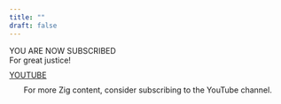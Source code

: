 ```yaml
---
title: ""
draft: false
---
```

<div id="next">
	<div id="next-episode">YOU ARE NOW SUBSCRIBED</div>
	<div>For great justice!</div>
</div>
<div style="margin-top: 10px"></div>
<a id="youtube" class="button" target="_blank" href="https://www.youtube.com/channel/UC2EQzAewrC10KCDFSS4j-zA">YOUTUBE</a>
<div style="margin-top: 10px; max-width:500px; text-align:center;">
	<div>For more Zig content, consider subscribing to the YouTube channel.</div>
	<div style="margin-top: 30px"></div>
</div>